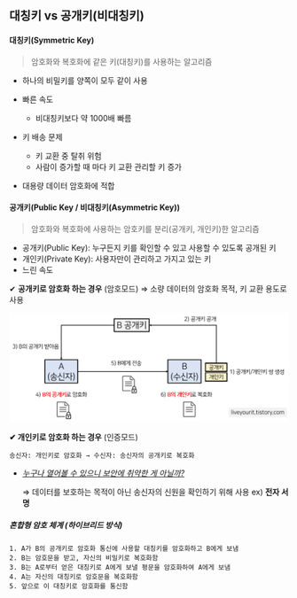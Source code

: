 ## 대칭키 vs 공개키(비대칭키)

#### 대칭키(Symmetric Key)

> 암호화와 복호화에 같은 키(대칭키)를 사용하는 알고리즘

- 하나의 비밀키를 양쪽이 모두 같이 사용

- 빠른 속도

  - 비대칭키보다 약 1000배 빠름

- 키 배송 문제

  - 키 교환 중 탈취 위험
  - 사람이 증가할 때 마다 키 교환  관리할 키 증가

- 대용량 데이터 암호화에 적합

  

#### 공개키(Public Key / 비대칭키(Asymmetric Key)) 

> 암호화와 복호화에 사용하는 암호키를 분리(공개키, 개인키)한 알고리즘

- 공개키(Public Key): 누구든지 키를 확인할 수 있고 사용할 수 있도록 공개된 키
- 개인키(Private Key): 사용자만이 관리하고 가지고 있는 키
- 느린 속도



✔ **공개키로 암호화 하는 경우** (암호모드) ⇒ 소량 데이터의 암호화 목적, 키 교환 용도로 사용



![img](%EB%8C%80%EC%B9%AD%ED%82%A4&%EA%B3%B5%EA%B0%9C%ED%82%A4.assets/img.png)



**✔ 개인키로 암호화 하는 경우** (인증모드) 

```
송신자: 개인키로 암호화 → 수신자: 송신자의 공개키로 복호화
```

- <u>*누구나 열어볼 수 있으니 보안에 취약한 게 아닐까?*</u>

  ⇒ 데이터를 보호하는 목적이 아닌 송신자의 신원을 확인하기 위해 사용 ex) **전자 서명**





#####  혼합형 암호 체계  (하이브리드 방식)

```
1. A가 B의 공개키로 암호화 통신에 사용할 대칭키를 암호화하고 B에게 보냄
2. B는 암호문을 받고, 자신의 비밀키로 복호화함
3. B는 A로부터 얻은 대칭키로 A에게 보낼 평문을 암호화하여 A에게 보냄
4. A는 자신의 대칭키로 암호문을 복호화함
5. 앞으로 이 대칭키로 암호화를 통신함
```





[참고]: https://spidyweb.tistory.com/310



